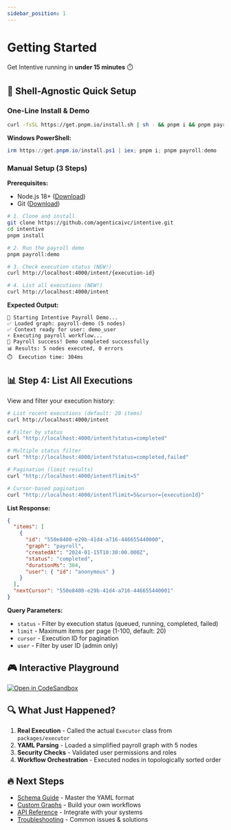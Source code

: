 ```yaml
---
sidebar_position: 1
---
```


# Getting Started

Get Intentive running in **under 15 minutes** ⏱️

## 🚀 Shell-Agnostic Quick Setup

### One-Line Install & Demo
```bash
curl -fsSL https://get.pnpm.io/install.sh | sh - && pnpm i && pnpm payroll:demo
```

**Windows PowerShell:**
```powershell
irm https://get.pnpm.io/install.ps1 | iex; pnpm i; pnpm payroll:demo
```

### Manual Setup (3 Steps)

**Prerequisites:**
- Node.js 18+ ([Download](https://nodejs.org/))
- Git ([Download](https://git-scm.com/))

```bash
# 1. Clone and install
git clone https://github.com/agenticaivc/intentive.git
cd intentive
pnpm install

# 2. Run the payroll demo  
pnpm payroll:demo

# 3. Check execution status (NEW!)
curl http://localhost:4000/intent/{execution-id}

# 4. List all executions (NEW!)
curl http://localhost:4000/intent
```

**Expected Output:**
```
🚀 Starting Intentive Payroll Demo...
✅ Loaded graph: payroll-demo (5 nodes)
✅ Context ready for user: demo_user
⚡ Executing payroll workflow...
🎉 Payroll success! Demo completed successfully
📊 Results: 5 nodes executed, 0 errors
⏱️  Execution time: 304ms
```

## 📊 Step 4: List All Executions

View and filter your execution history:

```bash
# List recent executions (default: 20 items)
curl http://localhost:4000/intent

# Filter by status
curl "http://localhost:4000/intent?status=completed"

# Multiple status filter
curl "http://localhost:4000/intent?status=completed,failed"

# Pagination (limit results)
curl "http://localhost:4000/intent?limit=5"

# Cursor-based pagination
curl "http://localhost:4000/intent?limit=5&cursor={executionId}"
```

**List Response:**
```json
{
  "items": [
    {
      "id": "550e8400-e29b-41d4-a716-446655440000",
      "graph": "payroll",
      "createdAt": "2024-01-15T10:30:00.000Z",
      "status": "completed",
      "durationMs": 304,
      "user": { "id": "anonymous" }
    }
  ],
  "nextCursor": "550e8400-e29b-41d4-a716-446655440001"
}
```

**Query Parameters:**
- `status` - Filter by execution status (queued, running, completed, failed)
- `limit` - Maximum items per page (1-100, default: 20)
- `cursor` - Execution ID for pagination
- `user` - Filter by user ID (admin only)

## 🎮 Interactive Playground

<a href="https://codesandbox.io/s/intentive-payroll-demo-tsx" target="_blank">
  <img src="https://codesandbox.io/static/img/play-codesandbox.svg" alt="Open in CodeSandbox" />
</a>

## 🔍 What Just Happened?

1. **Real Execution** - Called the actual `Executor` class from `packages/executor`
2. **YAML Parsing** - Loaded a simplified payroll graph with 5 nodes
3. **Security Checks** - Validated user permissions and roles
4. **Workflow Orchestration** - Executed nodes in topologically sorted order

## 🔥 Next Steps

- [Schema Guide](./schema-guide) - Master the YAML format
- [Custom Graphs](./custom-graphs) - Build your own workflows  
- [API Reference](./api) - Integrate with your systems
- [Troubleshooting](./troubleshooting) - Common issues & solutions 